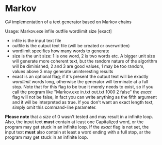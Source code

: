 # Markov
C# implementation of a text generator based on Markov chains

Usage: Markov.exe infile outfile wordlimit size [exact]
- infile is the input text file
- outfile is the output text file (will be created or overwritten)
- wordlimit specifies how many words to generate
- size is the unit size: 1 is one word, 2 is two words etc. A bigger unit size will generate more coherent text,
but the random nature of the algorithm will be diminished; 2 and 3 are good values, 1 may be too random,
values above 3 may generate uninteresting results
- exact is an optional flag; if it's present the output text will be exactly *wordlimit* words long, otherwise
the generator will terminate at a full stop. Note that for this flag to be true it merely needs to exist,
so if you call the program like "Markov.exe in.txt out.txt 1000 2 false" the *exact* flag will not be false,
in fact you can write anything as the fifth argument and it will be interpreted as true. If you don't want
an exact length text, simply omit this command-line parameter.

**Please note** that a *size* of 0 wasn't tested and may result in a infinite loop. Also, the input text **must**
contain at least one Capitalized word, or the program may get stuck in an infinite loop. If the *exact* flag is
not set, the input text **must** also contain at least a word ending with a full stop, ar the program may get stuck
in an infinite loop.
